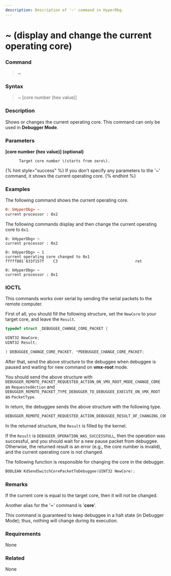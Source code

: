 ```yaml
---
description: Description of '~' command in HyperDbg.
---
```


# ~ \(display and change the current operating core\)

### Command

> ~

### Syntax

> ~ \[core number \(hex value\)\]

### Description

Shows or changes the current operating core. This command can only be used in **Debugger Mode**.

### Parameters

**\[core number \(hex value\)\] \(optional\)**

          Target core number \(starts from zero\).

{% hint style="success" %}
If you don't specify any parameters to the '~' command, it shows the current operating core.
{% endhint %}

### Examples

The following command shows the current operating core.

```diff
0: kHyperDbg> ~
current processor : 0x2
```

The following commands display and then change the current operating core to `0x1`.

```text
0: kHyperDbg> ~
current processor : 0x2

0: kHyperDbg> ~ 1
current operating core changed to 0x1
fffff801`633f157f    C3                                  ret

0: kHyperDbg> ~
current processor : 0x1
```

### IOCTL

This commands works over serial by sending the serial packets to the remote computer.

First of all, you should fill the following structure, set the `NewCore` to your target core, and leave the `Result`.

```c
typedef struct _DEBUGGEE_CHANGE_CORE_PACKET {

UINT32 NewCore; 
UINT32 Result;

} DEBUGGEE_CHANGE_CORE_PACKET, *PDEBUGGEE_CHANGE_CORE_PACKET;
```

After that, send the above structure to the debuggee when debuggee is paused and waiting for new command on **vmx-root** mode.

You should send the above structure with `DEBUGGER_REMOTE_PACKET_REQUESTED_ACTION_ON_VMX_ROOT_MODE_CHANGE_CORE` as `RequestedAction` and `DEBUGGER_REMOTE_PACKET_TYPE_DEBUGGER_TO_DEBUGGEE_EXECUTE_ON_VMX_ROOT` as `PacketType`.

In return, the debuggee sends the above structure with the following type.

```c
DEBUGGER_REMOTE_PACKET_REQUESTED_ACTION_DEBUGGEE_RESULT_OF_CHANGING_CORE
```

In the returned structure, the `Result` is filled by the kernel.

If the `Result` is `DEBUGEER_OPERATION_WAS_SUCCESSFULL`, then the operation was successful, and you should wait for a new pause packet from debuggee. Otherwise, the returned result is an error \(e.g., the core number is invalid\), and the current operating core is not changed.

The following function is responsible for changing the core in the debugger.

```c
BOOLEAN KdSendSwitchCorePacketToDebuggee(UINT32 NewCore);
```

### **Remarks**

If the current core is equal to the target core, then it will not be changed.

Another alias for the '**~**' command is '**core**'.

This command is guaranteed to keep debuggee in a halt state \(in Debugger Mode\); thus, nothing will change during its execution.

### Requirements

None

### Related

None

